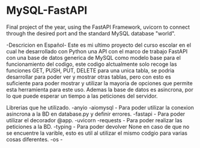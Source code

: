# MySQL-FastAPI
Final project of the year, using the FastAPI Framework, uvicorn to connect through the desired port and the standard MySQL database "world".

-Descricion en Español-
Este es mi ultimo proyecto del curso escolar en el cual he desarrollado con Python una API con el marco de trabajo FastAPI con una base de datos generica de MySQL como modelo base para el funcionamiento del codigo, este codigo alctualmente solo recoge las funciones GET, PUSH, PUT, DELETE para una unica tabla, se podria desarrollar para poder ver y mostrar otras tablas, pero con esto es suficiente para poder mostrar y utilizar la mayoria de opciones que permite esta herramienta para este uso. Ademas la base de datos es asincrona, por lo que puede esperar un tiempo a las peticiones del servidor.

Librerias que he utilizado.
-anyio
-aiomysql - Para poder utilizar la conexion asincrona a la BD en database.py y definir errores.
-fastapi - Para poder utilizar el decorador @app.
-uvicorn
-requests - Para poder realizar las peticiones a la BD.
-typing - Para poder devolver None en caso de que no se encuentre la varible, esto es util al utilizar el mismo codgio para varias cosas diferentes.
-os - 

